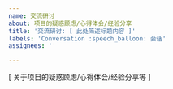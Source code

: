 ```yaml
---
name: 交流研讨
about: 项目的疑惑顾虑/心得体会/经验分享
title: '交流研讨: [ 此处简述标题内容 ]'
labels: 'Conversation :speech_balloon: 会话'
assignees: ''

---
```


[ 关于项目的疑惑顾虑/心得体会/经验分享等 ]
